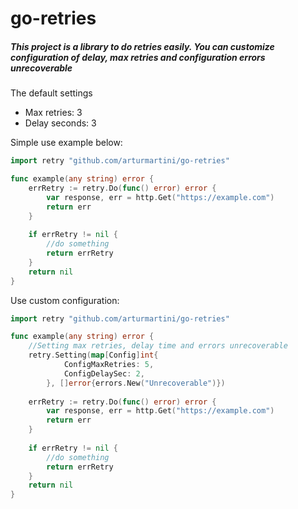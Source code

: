 # go-retries
##### This project is a library to do retries easily. You can customize configuration of delay, max retries and configuration errors unrecoverable  

The default settings
*   Max retries: 3
*   Delay seconds: 3

Simple use example below:
```go
import retry "github.com/arturmartini/go-retries"

func example(any string) error {
    errRetry := retry.Do(func() error) error {
        var response, err = http.Get("https://example.com")
        return err 
    }
    
    if errRetry != nil {
        //do something
        return errRetry
    }
    return nil   
}
```

Use custom configuration:
```go
import retry "github.com/arturmartini/go-retries"

func example(any string) error {
    //Setting max retries, delay time and errors unrecoverable
    retry.Setting(map[Config]int{
    		ConfigMaxRetries: 5,
    		ConfigDelaySec: 2,
    	}, []error{errors.New("Unrecoverable")})
    
    errRetry := retry.Do(func() error) error {
        var response, err = http.Get("https://example.com")
        return err 
    }
    
    if errRetry != nil {
        //do something
        return errRetry
    }
    return nil   
}
```